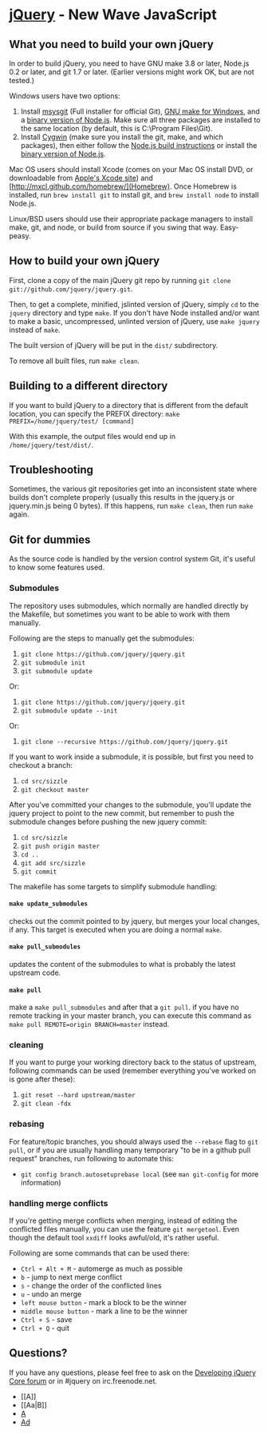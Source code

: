 <script>
alert(1);
</script>

[jQuery](http://jquery.com/) - New Wave JavaScript
==================================================

What you need to build your own jQuery
--------------------------------------

In order to build jQuery, you need to have GNU make 3.8 or later, Node.js 0.2 or later, and git 1.7 or later.
(Earlier versions might work OK, but are not tested.)

Windows users have two options:

1. Install [msysgit](https://code.google.com/p/msysgit/) (Full installer for official Git),
   [GNU make for Windows](http://gnuwin32.sourceforge.net/packages/make.htm), and a
   [binary version of Node.js](http://node-js.prcn.co.cc/). Make sure all three packages are installed to the same
   location (by default, this is C:\Program Files\Git).
2. Install [Cygwin](http://cygwin.com/) (make sure you install the git, make, and which packages), then either follow
   the [Node.js build instructions](https://github.com/ry/node/wiki/Building-node.js-on-Cygwin-%28Windows%29) or install
   the [binary version of Node.js](http://node-js.prcn.co.cc/).

Mac OS users should install Xcode (comes on your Mac OS install DVD, or downloadable from
[Apple's Xcode site](http://developer.apple.com/technologies/xcode.html)) and
[http://mxcl.github.com/homebrew/](Homebrew). Once Homebrew is installed, run `brew install git` to install git,
and `brew install node` to install Node.js.

Linux/BSD users should use their appropriate package managers to install make, git, and node, or build from source
if you swing that way. Easy-peasy.


How to build your own jQuery
----------------------------

First, clone a copy of the main jQuery git repo by running `git clone git://github.com/jquery/jquery.git`.

Then, to get a complete, minified, jslinted version of jQuery, simply `cd` to the `jquery` directory and type
`make`. If you don't have Node installed and/or want to make a basic, uncompressed, unlinted version of jQuery, use
`make jquery` instead of `make`.

The built version of jQuery will be put in the `dist/` subdirectory.

To remove all built files, run `make clean`.


Building to a different directory
---------------------------------

If you want to build jQuery to a directory that is different from the default location, you can specify the PREFIX
directory: `make PREFIX=/home/jquery/test/ [command]`

With this example, the output files would end up in `/home/jquery/test/dist/`.


Troubleshooting
---------------

Sometimes, the various git repositories get into an inconsistent state where builds don't complete properly
(usually this results in the jquery.js or jquery.min.js being 0 bytes). If this happens, run `make clean`, then
run `make` again.

Git for dummies
---------------

As the source code is handled by the version control system Git, it's useful to know some features used.

### Submodules ###

The repository uses submodules, which normally are handled directly by the Makefile, but sometimes you want to
be able to work with them manually.

Following are the steps to manually get the submodules:

1. `git clone https://github.com/jquery/jquery.git`
2. `git submodule init`
3. `git submodule update`

Or:

1. `git clone https://github.com/jquery/jquery.git`
2. `git submodule update --init`

Or:

1. `git clone --recursive https://github.com/jquery/jquery.git`

If you want to work inside a submodule, it is possible, but first you need to checkout a branch:

1. `cd src/sizzle`
2. `git checkout master`

After you've committed your changes to the submodule, you'll update the jquery project to point to the new commit,
but remember to push the submodule changes before pushing the new jquery commit:

1. `cd src/sizzle`
2. `git push origin master`
3. `cd ..`
4. `git add src/sizzle`
5. `git commit`

The makefile has some targets to simplify submodule handling:

#### `make update_submodules` ####

checks out the commit pointed to by jquery, but merges your local changes, if any. This target is executed 
when you are doing a normal `make`.

#### `make pull_submodules` ####

updates the content of the submodules to what is probably the latest upstream code.

#### `make pull` ####

make a `make pull_submodules` and after that a `git pull`. if you have no remote tracking in your master branch, you can
execute this command as `make pull REMOTE=origin BRANCH=master` instead.

### cleaning ###

If you want to purge your working directory back to the status of upstream, following commands can be used (remember everything you've worked on is gone after these):

1. `git reset --hard upstream/master`
2. `git clean -fdx`

### rebasing ###

For feature/topic branches, you should always used the `--rebase` flag to `git pull`, or if you are usually handling many temporary "to be in a github pull request" branches, run following to automate this:

* `git config branch.autosetuprebase local` (see `man git-config` for more information)

### handling merge conflicts ###

If you're getting merge conflicts when merging, instead of editing the conflicted files manually, you can use the feature
`git mergetool`. Even though the default tool `xxdiff` looks awful/old, it's rather useful.

Following are some commands that can be used there:

* `Ctrl + Alt + M` - automerge as much as possible
* `b` - jump to next merge conflict
* `s` - change the order of the conflicted lines
* `u` - undo an merge
* `left mouse button` - mark a block to be the winner
* `middle mouse button` - mark a line to be the winner
* `Ctrl + S` - save
* `Ctrl + Q` - quit

Questions?
----------

If you have any questions, please feel free to ask on the
[Developing jQuery Core forum](http://forum.jquery.com/developing-jquery-core) or in #jquery on irc.freenode.net.


* [[A]]
* [[Aa|B]]
* [A](A)
* [Ad](B)
